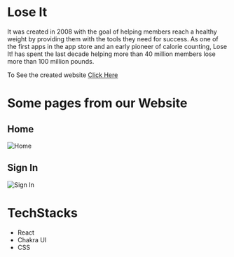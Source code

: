 # Lose It
It was created in 2008 with the goal of helping members reach a healthy weight by providing them with the tools they need for success. As one of the first apps in the app store and an early pioneer of calorie counting, Lose It! has spent the last decade helping more than 40 million members lose more than 100 million pounds.

To See the created website [Click Here](https://81rhzj.csb.app/)

# Some pages from our Website
## Home
![Home](https://i.imgur.com/8pObFoe.png)

## Sign In
![Sign In](https://i.imgur.com/UFpRG1u.png)

# TechStacks
- React
- Chakra UI
- CSS
